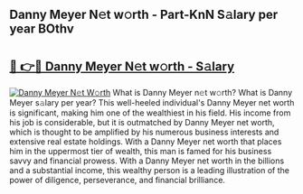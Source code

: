 ## Danny Meyer N𝚎t w𝚘rth - Part-KnN S𝚊lary per year BOthv

# <h2><a href="http://gc1iehg.nevu.top/?p=Danny+Meyer">🔗 👉🔴 Danny Meyer N𝚎t w𝚘rth - S𝚊lary</a></h2>

[![Danny Meyer N𝚎t W𝚘rth](https://i.imgur.com/Oavwk0R.jpeg)](http://gc1iehg.nevu.top/?p=Danny+Meyer)
What is Danny Meyer n𝚎t w𝚘rth? What is Danny Meyer s𝚊lary per year?
This well-heeled individual's Danny Meyer net worth is significant, making him one of the wealthiest in his field. His income from his job is considerable, but it is outmatched by Danny Meyer net worth, which is thought to be amplified by his numerous business interests and extensive real estate holdings. With a Danny Meyer net worth that places him in the uppermost tier of wealth, this man is famed for his business savvy and financial prowess. With a Danny Meyer net worth in the billions and a substantial income, this wealthy person is a leading illustration of the power of diligence, perseverance, and financial brilliance.
